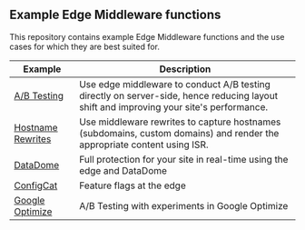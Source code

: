 ## Example Edge Middleware functions

This repository contains example Edge Middleware functions and the use cases for which they are best suited for.

| Example                                  | Description                                                                                                                            |
| ---------------------------------------- | -------------------------------------------------------------------------------------------------------------------------------------- |
| [A/B Testing](./ab-testing)              | Use edge middleware to conduct A/B testing directly on server-side, hence reducing layout shift and improving your site's performance. |
| [Hostname Rewrites](./hostname-rewrites) | Use middleware rewrites to capture hostnames (subdomains, custom domains) and render the appropriate content using ISR.                |
| [DataDome](./datadome)                   | Full protection for your site in real-time using the edge and DataDome                                                                 |
| [ConfigCat](./configcat)                 | Feature flags at the edge                                                                 |
| [Google Optimize](./google-optimize)     | A/B Testing with experiments in Google Optimize                                                                 |